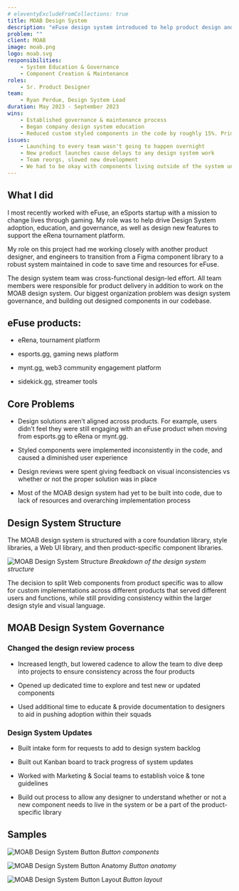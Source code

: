 ```yaml
---
# eleventyExcludeFromCollections: true
title: MOAB Design System
description: "eFuse design system introduced to help product design and engineering teams build product features more quickly and consistently"
problem: ""
client: MOAB
image: moab.png
logo: moab.svg
responsibilities:
    - System Education & Governance
    - Component Creation & Maintenance 
roles: 
    - Sr. Product Designer
team:
    - Ryan Perdue, Design System Lead
duration: May 2023 - September 2023
wins: 
    - Established governance & maintenance process
    - Began company design system education
    - Reduced custom styled components in the code by roughly 15%. Primarily buttons and custom typography.
issues:
    - Launching to every team wasn't going to happen overnight
    - New product launches cause delays to any design system work  
    - Team reorgs, slowed new development 
    - We had to be okay with components living outside of the system until teams could pick up the work
---
```

<section>

## What I did
I most recently worked with eFuse, an eSports startup with a mission to change lives through gaming. My role was to help drive  Design System adoption, education, and governance, as well as design new features to support the eRena tournament platform. 

My role on this project had me working closely with another product designer, and engineers to transition from a Figma component library to a robust system maintained in code to save time and resources for eFuse.

The design system team was cross-functional design-led effort. All team members were responsible for product delivery in addition to work on the MOAB design system. Our biggest organization problem was design system governance, and building out designed components in our codebase.
</section>
<section>

## eFuse products:
- eRena, tournament platform

- esports.gg, gaming news platform

- mynt.gg, web3 community engagement platform

- sidekick.gg, streamer tools
</section>
<section>

## Core Problems
- Design solutions aren’t aligned across products. For example, users didn’t feel they were still engaging with an eFuse product when moving from esports.gg to eRena or mynt.gg.

- Styled components were implemented inconsistently in the code, and caused a diminished user experience

- Design reviews were spent giving feedback on visual inconsistencies vs whether or not the proper solution was in place

- Most of the MOAB design system had yet to be built into code, due to lack of resources and overarching implementation process
</section>
<section>

## Design System Structure
The MOAB design system is structured with a core foundation library, style libraries, a Web UI library, and then product-specific component libraries.

![MOAB Design System Structure](/assets/projects/moab/structure.svg)
*Breakdown of the design system structure*

The decision to split Web components from product specific was to allow for custom implementations across different products that served different users and functions, while still providing consistency within the larger design style and visual language.
</section>
<section>

<h2>MOAB Design System Governance</h2>
<div class="moab-governance">
<div>

### Changed the design review process 
- Increased length, but lowered cadence to allow the team to dive deep into projects to ensure consistency across the four products

- Opened up dedicated time to explore and test new or updated components

- Used additional time to educate & provide documentation to designers to aid in pushing adoption within their squads  
</div>
<div>

### Design System Updates
- Built intake form for requests to add to design system backlog

- Built out Kanban board to track progress of system updates

- Worked with Marketing & Social teams to establish voice & tone guidelines

- Build out process to allow any designer to understand whether or not a new component needs to live in the system or be a part of the product-specific library
</div>
</div>
</section>

<section>

## Samples
<!-- Add {data-zoomable} to end of all mkdown image blocks, or abstract it to global for all images to have it appended -->
![MOAB Design System Button](/assets/projects/moab/button-spec.svg)
*Button components*

![MOAB Design System Button Anatomy](/assets/projects/moab/anatomy.svg)
*Button anatomy*

![MOAB Design System Button Layout](/assets/projects/moab/button-layout.svg)
*Button layout*

<!-- 
![MOAB Design System Cards](/assets/projects/moab/cards.svg)
*Card components* -->